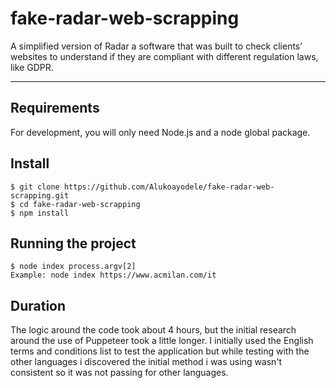 # fake-radar-web-scrapping

A simplified version of Radar a software that was built to check clients’ websites to understand if they are compliant with different regulation laws, like
GDPR.

---
## Requirements

For development, you will only need Node.js and a node global package.

## Install

    $ git clone https://github.com/Alukoayodele/fake-radar-web-scrapping.git
    $ cd fake-radar-web-scrapping
    $ npm install


## Running the project

    $ node index process.argv[2]   
    Example: node index https://www.acmilan.com/it   
    
## Duration
  
  The logic around the code took about 4 hours, but the initial research around the use of Puppeteer took a little longer.
  I initially used the English terms and conditions list to test the application but while testing with the other languages i discovered the initial 
  method i was using wasn't consistent so it was not passing for other languages.
    
    
